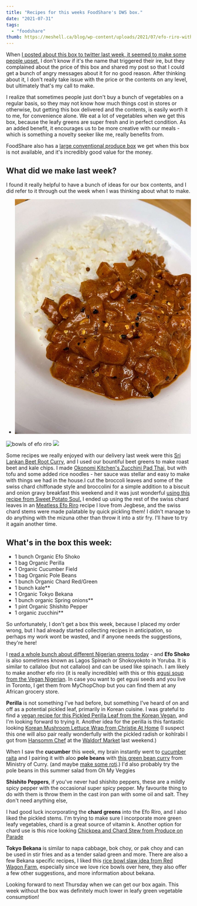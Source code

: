 ```yaml
---
title: "Recipes for this weeks FoodShare's DWS box."
date: "2021-07-31"
tags:
  - "foodshare"
thumb: https://meshell.ca/blog/wp-content/uploads/2021/07/efo-riro-with-rice.jpg
---
```


When [I posted about this box to twitter last week, it seemed to make some people upset.](/foodshare-dismantling-white-supremacy-box/) I don't know if it's the name that triggered their ire, but they complained about the price of this box and shared my post so that I could get a bunch of angry messages about it for no good reason. After thinking about it, I don't really take issue with the price or the contents on any level, but ultimately that's my call to make.

I realize that sometimes people just don't buy a bunch of vegetables on a regular basis, so they may not know how much things cost in stores or otherwise, but getting this box delivered and the contents, is easily worth it to me, for convenience alone. We eat a lot of vegetables when we get this box, because the leafy greens are super fresh and in perfect condition. As an added benefit, it encourages us to be more creative with our meals - which is something a novelty seeker like me, really benefits from.

FoodShare also has a [large conventional produce box](https://goodfoodbox.foodshare.net/collections/frontpage/products/large-box) we get when this box is not available, and it's incredibly good value for the money.

## What did we make last week?

I found it really helpful to have a bunch of ideas for our box contents, and I did refer to it through out the week when I was thinking about what to make.

- ![beet curry](img/beet-curry-768x1024.jpg)

<img src="https://meshell.ca/blog/wp-content/uploads/2021/07/efo-riro-with-rice.jpg" width="50%" height="50%" alt="bowls of efo riro">

<img src="/greens-and-biscuits-and-gravy-1024x768.jpg">

Some recipes we really enjoyed with our delivery last week were this [Sri Lankan Beet Root Curry](https://savoryspin.com/beetroot-curry-5/), and I used our bountiful beet greens to make roast beet and kale chips. I made [Okonomi Kitchen's Zucchini Pad Thai,](https://okonomikitchen.com/pad-thai-zucchini-noodles-with-jackfruit-chicken/) but with tofu and some added rice noodles - her sauce was stellar and easy to make with things we had in the house.I cut the broccoli leaves and some of the swiss chard chiffonade style and broccolini for a simple addition to a biscuit and onion gravy breakfast this weekend and it was just wonderful [using this recipe from Sweet Potato Soul.](https://sweetpotatosoul.com/vegan-southern-collard-greens/) I ended up using the rest of the swiss chard leaves in an [Meatless Efo Riro](https://jegbese.com/vegan-no-meat-nigerian-efo-riro/) recipe I love from Jegbese, and the swiss chard stems were made palatable by quick pickling them! I didn't manage to do anything with the mizuna other than throw it into a stir fry. I'll have to try it again another time.

## What's in the box this week:

- 1 bunch Organic Efo Shoko
- 1 bag Organic Perilla
- 1 Organic Cucumber Field
- 1 bag Organic Pole Beans
- 1 bunch Organic Chard Red/Green 
- 1 bunch kale\*\*
- 1 Organic Tokyo Bekana
- 1 bunch organic Spring onions\*\*
- 1 pint Organic Shishito Pepper
- 1 organic zucchini\*\*

So unfortunately, I don't get a box this week, because I placed my order wrong, but I had already started collecting recipes in anticipation, so perhaps my work wont be wasted, and if anyone needs the suggestions, they're here!

I [read a whole bunch about different Nigerian greens today](https://9jafoodie.com/nigerian-leafy-vegetables/) - and **Efo Shoko** is also sometimes known as Lagos Spinach or Shokoyokoto in Yoruba. It is similar to callaloo (but not callaloo) and can be used like spinach. I am likely to make another efo riro (it is really incredible) with this or this [egusi soup from the Vegan Nigerian](https://www.vegannigerian.com/2020/10/vegan-egusi-recipe-how-to-make-nigerian.html). In case you want to get egusi seeds and you live in Toronto, I get them from MyChopChop but you can find them at any African grocery store.

**Perilla** is not something I've had before, but something I've heard of on and off as a potential pickled leaf, primarily in Korean cuisine. I was grateful to find a [vegan recipe for this Pickled Perilla Leaf from the Korean Vegan](https://thekoreanvegan.com/another-kind-sort-kimchi-pickled-perilla-leaf/), and I'm looking forward to trying it. Another idea for the perilla is this fantastic looking [Korean Mushroom Lettuce Wrap from Christie At Home](https://christieathome.com/blog/korean-mushroom-lettuce-wraps/) (I suspect this one will also pair really wonderfully with the pickled radish or kohlrabi I got from [Hansomm Chef](https://www.hansommchef.com/) at the [Waldorf Market](https://www.villagemarket.ca/) last weekend.)

When I saw the **cucumber** this week, my brain instantly went to [cucumber raita](https://www.thecuriouschickpea.com/vegan-raita-indian-cucumber-and-mint-yogurt-sauce/) and I pairing it with aloo **pole beans** with [this green bean curry](https://ministryofcurry.com/green-bean-curry/) from Ministry of Curry. (and maybe [make some roti](https://www.cookwithmanali.com/roti-recipe/).) I'd also probably try the pole beans in this summer salad from Oh My Veggies

**Shishito Peppers**, if you've never had shishito peppers, these are a mildly spicy pepper with the occasional super spicy pepper. My favourite thing to do with them is throw them in the cast iron pan with some oil and salt. They don't need anything else,

I had good luck incorporating the **chard greens** into the Efo Riro, and I also liked the pickled stems. I'm trying to make sure I incorporate more green leafy vegetables, chard is a great source of vitamin k. Another option for chard use is this nice looking [](https://www.produceonparade.com/produce-on-parade/chickpea-chard-stew) [Chickpea and Chard Stew from Produce on Parade](https://www.produceonparade.com/produce-on-parade/chickpea-chard-stew)

**Tokyo Bekana** is similar to napa cabbage, bok choy, or pak choy and can be used in stir fries and as a tender salad green and more. There are also a few Bekana specific recipes, I liked this [rice bowl slaw idea from Red Wagon Farm](https://redwagonfarmboulder.com/2018/05/27/tokyo-berkana-rice-bowl-slaw/), especially since we love rice bowls over here, they also offer a few other suggestions, and more information about bekana.  

Looking forward to next Thursday when we can get our box again. This week without the box was definitely much lower in leafy green vegetable consumption!
